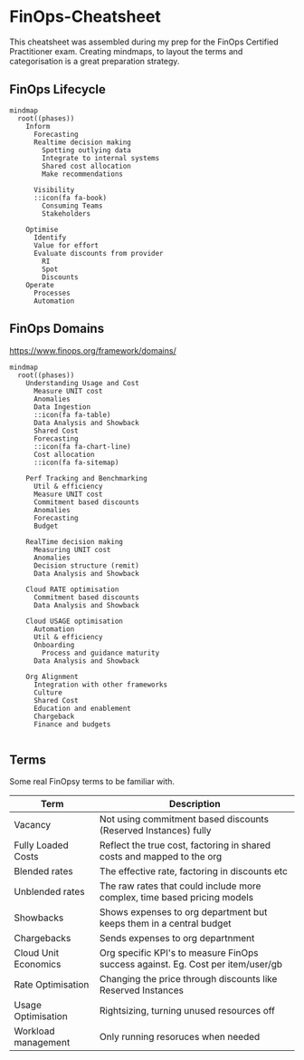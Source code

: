 # FinOps-Cheatsheet

This cheatsheet was assembled during my prep for the FinOps Certified Practitioner exam. Creating mindmaps, to layout the terms and categorisation is a great preparation strategy. 

## FinOps Lifecycle

```mermaid
mindmap
  root((phases))
    Inform
      Forecasting
      Realtime decision making
        Spotting outlying data
        Integrate to internal systems
        Shared cost allocation
        Make recommendations
        
      Visibility
      ::icon(fa fa-book)
        Consuming Teams
        Stakeholders 

    Optimise
      Identify
      Value for effort
      Evaluate discounts from provider
        RI
        Spot
        Discounts
    Operate
      Processes
      Automation
```


## FinOps Domains

https://www.finops.org/framework/domains/

```mermaid
mindmap
  root((phases))
    Understanding Usage and Cost
      Measure UNIT cost
      Anomalies
      Data Ingestion
      ::icon(fa fa-table)
      Data Analysis and Showback
      Shared Cost
      Forecasting
      ::icon(fa fa-chart-line)
      Cost allocation
      ::icon(fa fa-sitemap)

    Perf Tracking and Benchmarking
      Util & efficiency
      Measure UNIT cost
      Commitment based discounts
      Anomalies
      Forecasting
      Budget

    RealTime decision making
      Measuring UNIT cost
      Anomalies
      Decision structure (remit)
      Data Analysis and Showback
    
    Cloud RATE optimisation
      Commitment based discounts
      Data Analysis and Showback
    
    Cloud USAGE optimisation
      Automation
      Util & efficiency
      Onboarding 
        Process and guidance maturity
      Data Analysis and Showback

    Org Alignment
      Integration with other frameworks
      Culture
      Shared Cost
      Education and enablement
      Chargeback
      Finance and budgets
      

```

## Terms

Some real FinOpsy terms to be familiar with.

Term | Description
---- | -----------
Vacancy | Not using commitment based discounts (Reserved Instances) fully
Fully Loaded Costs |  Reflect the true cost, factoring in shared costs and mapped to the org
Blended rates | The effective rate, factoring in discounts etc
Unblended rates | The raw rates that could include more complex, time based pricing models
Showbacks  | Shows expenses to org department but keeps them in a central budget
Chargebacks | Sends expenses to org departnment
Cloud Unit Economics | Org specific KPI's to measure FinOps success against. Eg. Cost per item/user/gb
Rate Optimisation | Changing the price through discounts like Reserved Instances
Usage Optimisation | Rightsizing, turning unused resources off
Workload management | Only running resoruces when needed
